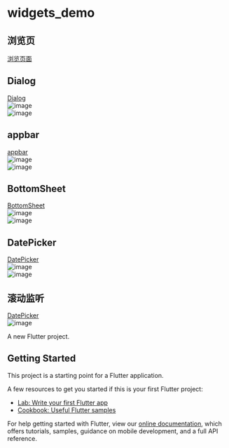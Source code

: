 # widgets_demo

  ## 浏览页
   [ 浏览页面 ]( https://github.com/pheromone/Flutter_learn_demo/blob/master/%E5%9F%BA%E7%A1%80Widget/widgets_demo/lib/main.dart )    <br/>

   ## Dialog
   [ Dialog ]( https://github.com/pheromone/Flutter_learn_demo/blob/master/%E5%9F%BA%E7%A1%80Widget/widgets_demo/lib/widgets/dialog_widget.dart )    <br/>
   ![image](https://github.com/pheromone/Flutter_learn_demo/blob/master/%E5%9F%BA%E7%A1%80Widget/widgets_demo/Dialog1.png) <br/>
   ![image](https://github.com/pheromone/Flutter_learn_demo/blob/master/%E5%9F%BA%E7%A1%80Widget/widgets_demo/Dialog2.png) <br/>

   ## appbar
   [ appbar ]( https://github.com/pheromone/Flutter_learn_demo/blob/master/%E5%9F%BA%E7%A1%80Widget/widgets_demo/lib/widgets/appbar_widget.dart )    <br/>
   ![image](https://github.com/pheromone/Flutter_learn_demo/blob/master/%E5%9F%BA%E7%A1%80Widget/widgets_demo/appBar1.png) <br/>
   ![image](https://github.com/pheromone/Flutter_learn_demo/blob/master/%E5%9F%BA%E7%A1%80Widget/widgets_demo/appBar1.png) <br/>
   
   ## BottomSheet
   [ BottomSheet ]( https://github.com/pheromone/Flutter_learn_demo/blob/master/%E5%9F%BA%E7%A1%80Widget/widgets_demo/lib/widgets/bottomsheet_widget.dart )    <br/>
   ![image](https://github.com/pheromone/Flutter_learn_demo/blob/master/%E5%9F%BA%E7%A1%80Widget/widgets_demo/BottomSheet1.png) <br/>
   ![image](https://github.com/pheromone/Flutter_learn_demo/blob/master/%E5%9F%BA%E7%A1%80Widget/widgets_demo/BottomSheet1.png) <br/>
   
  ## DatePicker
   [ DatePicker ]( https://github.com/pheromone/Flutter_learn_demo/blob/master/%E5%9F%BA%E7%A1%80Widget/widgets_demo/lib/widgets/datepicker_widget.dart )    <br/>
   ![image](https://github.com/pheromone/Flutter_learn_demo/blob/master/%E5%9F%BA%E7%A1%80Widget/widgets_demo/DatePicker1.png) <br/>
   ![image](https://github.com/pheromone/Flutter_learn_demo/blob/master/%E5%9F%BA%E7%A1%80Widget/widgets_demo/DatePicker1.png) <br/>
   
 ## 滚动监听
   [ DatePicker ]( https://github.com/pheromone/Flutter_learn_demo/blob/master/%E5%9F%BA%E7%A1%80Widget/widgets_demo/lib/widgets/notification_scroll.dart )    <br/>
   ![image](https://github.com/pheromone/Flutter_learn_demo/blob/master/%E5%9F%BA%E7%A1%80Widget/widgets_demo/%E6%BB%9A%E5%8A%A8%E7%9B%91%E5%90%AC.png) <br/>
   
   
   
   

A new Flutter project.

## Getting Started

This project is a starting point for a Flutter application.

A few resources to get you started if this is your first Flutter project:

- [Lab: Write your first Flutter app](https://flutter.dev/docs/get-started/codelab)
- [Cookbook: Useful Flutter samples](https://flutter.dev/docs/cookbook)

For help getting started with Flutter, view our
[online documentation](https://flutter.dev/docs), which offers tutorials,
samples, guidance on mobile development, and a full API reference.
